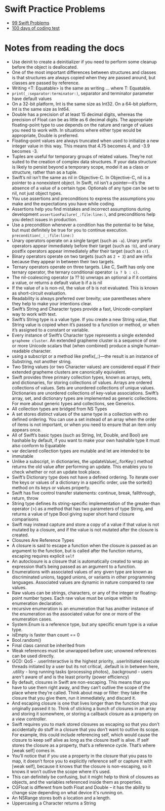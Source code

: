 # Swift Practice Problems

- [99 Swift Problems](http://www.enekoalonso.com/projects/99-swift-problems/)
- [100 days of coding test](https://www.hackingwithswift.com/review/100/final-exam)

# Notes from reading the docs

- Use deinit to create a deinitializer if you need to perform some cleanup before the object is deallocated.
- One of the most important differences between structures and classes is that structures are always copied when they are passed around, but classes are passed by reference.
- Writing <T: Equatable> is the same as writing <T> ... where T: Equatable.
- `print(_:separator:terminator:)`, separator and terminator parameter have default values
- On a 32-bit platform, Int is the same size as Int32. On a 64-bit platform, Int is the same size as Int64.
- Double has a precision of at least 15 decimal digits, whereas the precision of Float can be as little as 6 decimal digits. The appropriate floating-point type to use depends on the nature and range of values you need to work with. In situations where either type would be appropriate, Double is preferred.
- Floating-point values are always truncated when used to initialize a new integer value in this way. This means that 4.75 becomes 4, and -3.9 becomes -3.
- Tuples are useful for temporary groups of related values. They’re not suited to the creation of complex data structures. If your data structure is likely to persist beyond a temporary scope, model it as a class or structure, rather than as a tuple.
- Swift’s nil isn’t the same as nil in Objective-C. In Objective-C, nil is a pointer to a nonexistent object. In Swift, nil isn’t a pointer—it’s the absence of a value of a certain type. Optionals of any type can be set to nil, not just object types.
- You use assertions and preconditions to express the assumptions you make and the expectations you have while coding. 
- Assertions help you find mistakes and incorrect assumptions during development `assertionFailure(_:file:line:)`, and preconditions help you detect issues in production.
- Use a precondition whenever a condition has the potential to be false, but must definitely be true for you to continue execution. `precondition(_:_:file:line:)`
- Unary operators operate on a single target (such as `-a`). Unary prefix operators appear immediately before their target (such as `!b`), and unary postfix operators appear immediately after their target (such as `c!`).
- Binary operators operate on two targets (such as `2 + 3`) and are infix because they appear in between their two targets.
- Ternary operators operate on three targets. Like C, Swift has only one ternary operator, the ternary conditional operator `(a ? b : c)`.
- The nil-coalescing operator (a ?? b) unwraps an optional a if it contains a value, or returns a default value b if a is nil
- If the value of a is non-nil, the value of b is not evaluated. This is known as short-circuit evaluation.
- Readability is always preferred over brevity; use parentheses where they help to make your intentions clear.
- Swift’s String and Character types provide a fast, Unicode-compliant way to work with text.
- Swift’s String type is a value type. If you create a new String value, that String value is copied when it’s passed to a function or method, or when it’s assigned to a constant or variable.
- Every instance of Swift’s Character type represents a single extended `grapheme cluster`. An extended grapheme cluster is a sequence of one or more Unicode scalars that (when combined) produce a single human-readable character.
- using a subscript or a method like prefix(_:)—the result is an instance of Substring, not another string.
- Two String values (or two Character values) are considered equal if their extended grapheme clusters are canonically equivalent.
- Swift provides three primary collection types, known as arrays, sets, and dictionaries, for storing collections of values. Arrays are ordered collections of values. Sets are unordered collections of unique values. Dictionaries are unordered collections of key-value associations. Swift’s array, set, and dictionary types are implemented as generic collections. For more about generic types and collections, see Generics.
- All collection types are bridged from NS Types
- A set stores distinct values of the same type in a collection with no defined ordering. You can use a set instead of an array when the order of items is not important, or when you need to ensure that an item only appears once.
- All of Swift’s basic types (such as String, Int, Double, and Bool) are hashable by default, if you want to make your own  hashable type it must also conform to Equatable
- var declared collection types are mutable and let are intended to be immutable
- Unlike a subscript, in dictionaries, the updateValue(_:forKey:) method returns the old value after performing an update. This enables you to check whether or not an update took place.
- Swift’s Dictionary type does not have a defined ordering. To iterate over the keys or values of a dictionary in a specific order, use the sorted() method on its keys or values property.
- Swift has five control transfer statements: continue, break, fallthrough, return, throw
- String type defines its string-specific implementation of the greater-than operator (>) as a method that has two parameters of type String, and returns a value of type Bool giving super short hand closure comparisons
- Swift may instead capture and store a copy of a value if that value is not mutated by a closure, and if the value is not mutated after the closure is created.
- Closures Are Reference Types
- A closure is said to escape a function when the closure is passed as an argument to the function, but is called after the function returns, escaping requires explicit `self`
- An autoclosure is a closure that is automatically created to wrap an expression that’s being passed as an argument to a function.
- Enumerations with associated values of any given type are known as discriminated unions, tagged unions, or variants in other programming languages.  Associated values are dynamic in nature compared to raw values.
- Raw values can be strings, characters, or any of the integer or floating-point number types. Each raw value must be unique within its enumeration declaration.
- recursive enumeration is an enumeration that has another instance of the enumeration as the associated value for one or more of the enumeration cases.
- System.Enum is a reference type, but any specific enum type is a value type.
- isEmpty is faster than count == 0
- Bool.random()
- Final class cannot be inherited from
- Weak references must be unwrapped before use; unowned references can be used directly.
- GCD: QoS - .userInteractive is the highest priority,  .userInitiated execute threads initiated by a user but its not critical, .default is in between here, .utility - long running tasks (processing photos), .background - users aren't aware of and is the least priority (power efficiency)
- By default, closures in Swift are non-escaping. This means that you have to use them right away, and they can’t outlive the scope of the place where they’re called. Think about map or filter: they take the closure that you give them, run it immediately, and discard it.
- And escaping closure is one that lives longer than the function that you originally passed it to. Think of sticking a bunch of closures in an array and storing it somewhere, or storing a callback closure as a property on a view controller.
- Swift requires you to mark stored closures as escaping so that you don’t accidentally do stuff in a closure that you don’t want to outlive its scope. For example, this could include referencing self, which would cause the closure to keep self alive as long as the closure itself is alive. If self stores the closure as a property, that’s a reference cycle. That’s where [weak self] comes in.
- You’ll notice that if you use a property in the closure that you pass to map, it doesn’t force you to explicitly reference self or capture it with [weak self], because it knows that the closure is non-escaping, so it knows it won’t outlive the scope where it’s used.
- This can definitely be confusing, but it might help to think of closures as objects, and the variables referenced inside them as properties.
- CGFloat is different from both Float and Double – it has the ability to change size depending on what device it's running on.
- An NSRange stores both a location and a length. 
- Uppercasing a Character returns a String